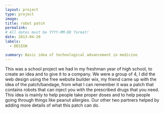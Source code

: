 ```yaml
---
layout: project
type: project
image: 
title: robot patch
permalink: 
# All dates must be YYYY-MM-DD format!
date: 2013-04-20
labels:
  - DESIGN

summary: Basic idea of technological advancement in medicine
---
```



This was a school project we had in my freshman year of high school, to create an idea and to give it to a company. We were a group of 4, I did the web design using the free website builder wix, my friend came up with the idea of the patch/bandage, from what I can remember it was a patch that contains robots that can inject you with the prescribed drugs that you need. This idea is mainly to help people take proper doses and to help people going through things like peanut allergies. Our other two partners helped by adding more details of what this patch can do. 

